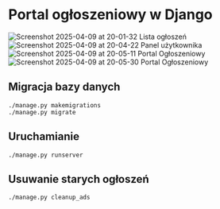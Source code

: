 # Portal ogłoszeniowy w Django
![Screenshot 2025-04-09 at 20-01-32 Lista ogłoszeń](https://github.com/user-attachments/assets/69c26d67-0dac-429f-96ce-b2dc0b3fd598)
![Screenshot 2025-04-09 at 20-04-22 Panel użytkownika](https://github.com/user-attachments/assets/9d4b9a96-4a8f-4135-87d0-9add63de64d3)
![Screenshot 2025-04-09 at 20-05-11 Portal Ogłoszeniowy](https://github.com/user-attachments/assets/76867885-cf48-46df-ad8a-53a6c59ce977)
![Screenshot 2025-04-09 at 20-05-30 Portal Ogłoszeniowy](https://github.com/user-attachments/assets/833ff7c5-e14c-4c0b-a93d-03825c1141a5)

## Migracja bazy danych

```
./manage.py makemigrations
./manage.py migrate

```

## Uruchamianie

```
./manage.py runserver
```


## Usuwanie starych ogłoszeń

```
./manage.py cleanup_ads
```
